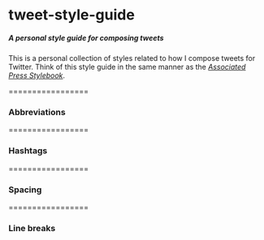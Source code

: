 tweet-style-guide
=================

##### A personal style guide for composing tweets

This is a personal collection of styles related to how I compose tweets for Twitter. Think of this style guide in the same manner as the [_Associated Press Stylebook_](http://en.wikipedia.org/wiki/AP_Stylebook).


=================

### Abbreviations


=================

### Hashtags


=================

### Spacing


=================

### Line breaks



